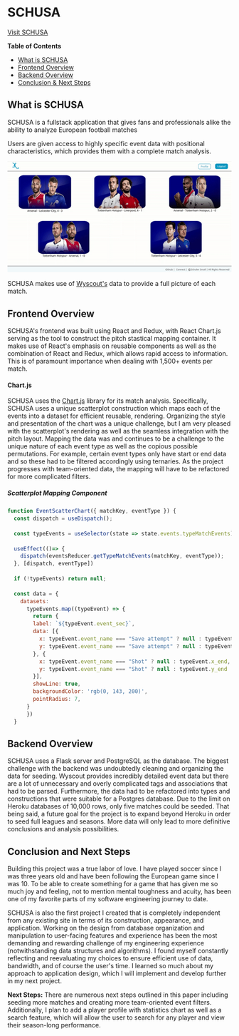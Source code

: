 # SCHUSA
[Visit SCHUSA](http://schusa.herokuapp.com/)

**Table of Contents**
* [What is SCHUSA](#What-is-SCHUSA)
* [Frontend Overview](#frontend-overview)
* [Backend Overview](#backend-overview)
* [Conclusion & Next Steps](#conclusion-and-next-steps)

## What is SCHUSA
SCHUSA is a fullstack application that gives fans and professionals alike the ability to analyze European football matches

Users are given access to highly specific event data with positional characteristics, which provides them with a complete match analysis.

![](/readme-resources/schusa-walkthrough.gif)

SCHUSA makes use of [Wyscout's](https://wyscout.com/) data to provide a full picture of each match.

## Frontend Overview
SCHUSA's frontend was built using React and Redux, with React Chart.js serving as the tool to construct the pitch stastical mapping container. It makes use of React's emphasis on reusable components as well as the combination of React and Redux, which allows rapid access to information. This is of paramount importance when dealing with 1,500+ events per match. 

#### Chart.js
SCHUSA uses the [Chart.js](https://www.chartjs.org/docs/latest/) library for its match analysis. Specifically, SCHUSA uses a unique scatterplot construction which maps each of the events into a dataset for efficient reusable, rendering. Organizing the style and presentation of the chart was a unique challenge, but I am very pleased with the scatterplot's rendering as well as the seamless integration with the pitch layout. Mapping the data was and continues to be a challenge to the unique nature of each event type as well as the copious possible permutations. For example, certain event types only have start or end data and so these had to be filtered accordingly using ternaries. As the project progresses with team-oriented data, the mapping will have to be refactored for more complicated filters.

##### Scatterplot Mapping Component
```jsx
function EventScatterChart({ matchKey, eventType }) {
  const dispatch = useDispatch();

  const typeEvents = useSelector(state => state.events.typeMatchEvents)

  useEffect(()=> {
    dispatch(eventsReducer.getTypeMatchEvents(matchKey, eventType));
  }, [dispatch, eventType])

  if (!typeEvents) return null;

  const data = {
    datasets:
      typeEvents.map((typeEvent) => {
        return {
        label: `${typeEvent.event_sec}`,
        data: [{
          x: typeEvent.event_name === "Save attempt" ? null : typeEvent.x_start,
          y: typeEvent.event_name === "Save attempt" ? null : typeEvent.y_start,
        }, {
          x: typeEvent.event_name === "Shot" ? null : typeEvent.x_end,
          y: typeEvent.event_name === "Shot" ? null : typeEvent.y_end
        }],
        showLine: true,
        backgroundColor: 'rgb(0, 143, 200)',
        pointRadius: 7,
      }
      })
  }
```

## Backend Overview
SCHUSA uses a Flask server and PostgreSQL as the database. The biggest challenge with the backend was undoubtedly cleaning and organizing the data for seeding. Wyscout provides incredibly detailed event data but there are a lot of unnecessary and overly complicated tags and associations that had to be parsed. Furthermore, the data had to be refactored into types and constructions that were suitable for a Postgres database. Due to the limit on Heroku databases of 10,000 rows, only five matches could be seeded. That being said, a future goal for the project is to expand beyond Heroku in order to seed full leagues and seasons. More data will only lead to more definitive conclusions and analysis possibilities.

## Conclusion and Next Steps

Building this project was a true labor of love. I have played soccer since I was three years old and have been following the European game since I was 10. To be able to create something for a game that has given me so much joy and feeling, not to mention mental toughness and acuity, has been one of my favorite parts of my software engineering journey to date.

SCHUSA is also the first project I created that is completely independent from any existing site in terms of its construction, appearance, and application. Working on the design from database organization and manipulation to user-facing features and experience has been the most demanding and rewarding challenge of my engineering experience (notwithstanding data structures and algorithms). I found myself constantly reflecting and reevaluating my choices to ensure efficient use of data, bandwidth, and of course the user's time. I learned so much about my approach to application design, which I will implement and develop further in my next project.

**Next Steps:** There are numerous next steps outlined in this paper including seeding more matches and creating more team-oriented event filters. Additionally, I plan to add a player profile with statistics chart as well as a search feature, which will allow the user to search for any player and view their season-long performance.
